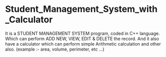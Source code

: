 # Student_Management_System_with_Calculator
It is a STUDENT MANAGEMENT SYSTEM program, coded in C++ language. Which can perform ADD NEW, VIEW, EDIT & DELETE the record. And it also have a calculator which can perform simple Arithmetic calculation and other also. (example :- area, volume, perimeter, etc ...)  
